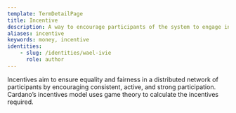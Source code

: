 ```yaml
---
template: TermDetailPage
title: Incentive
description: A way to encourage participants of the system to engage in the network by rewarding them with a return that is proportional to their efforts.
aliases: incentive
keywords: money, incentive
identities: 
    - slug: /identities/wael-ivie
      role: author
---
```


Incentives aim to ensure equality and fairness in a distributed network of participants by encouraging consistent, active, and strong participation. Cardano’s incentives model uses game theory to calculate the incentives required.